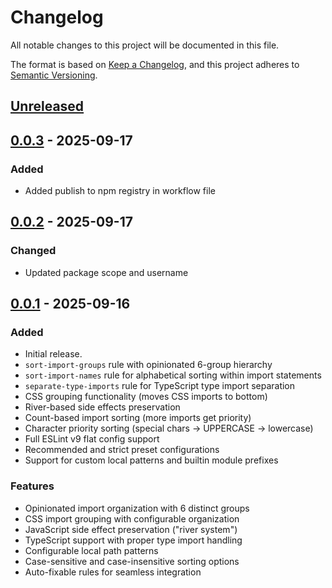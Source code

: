 # Changelog

All notable changes to this project will be documented in this file.

The format is based on [Keep a Changelog](https://keepachangelog.com/en/1.0.0/),
and this project adheres to [Semantic Versioning](https://semver.org/spec/v2.0.0.html).

## [Unreleased]

## [0.0.3] - 2025-09-17

### Added

- Added publish to npm registry in workflow file

## [0.0.2] - 2025-09-17

### Changed

- Updated package scope and username

## [0.0.1] - 2025-09-16

### Added

- Initial release.
- `sort-import-groups` rule with opinionated 6-group hierarchy
- `sort-import-names` rule for alphabetical sorting within import statements
- `separate-type-imports` rule for TypeScript type import separation
- CSS grouping functionality (moves CSS imports to bottom)
- River-based side effects preservation
- Count-based import sorting (more imports get priority)
- Character priority sorting (special chars → UPPERCASE → lowercase)
- Full ESLint v9 flat config support
- Recommended and strict preset configurations
- Support for custom local patterns and builtin module prefixes

### Features

- Opinionated import organization with 6 distinct groups
- CSS import grouping with configurable organization
- JavaScript side effect preservation ("river system")
- TypeScript support with proper type import handling
- Configurable local path patterns
- Case-sensitive and case-insensitive sorting options
- Auto-fixable rules for seamless integration

[unreleased]: https://github.com/kamiya4047/eslint-plugin-pretty-import/compare/v0.0.3...HEAD
[0.0.3]: https://github.com/kamiya4047/eslint-plugin-pretty-import/releases/tag/v0.0.3
[0.0.2]: https://github.com/kamiya4047/eslint-plugin-pretty-import/releases/tag/v0.0.2
[0.0.1]: https://github.com/kamiya4047/eslint-plugin-pretty-import/releases/tag/v0.0.1

